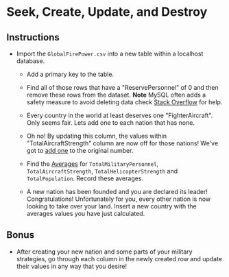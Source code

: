 # Seek, Create, Update, and Destroy

## Instructions

* Import the `GlobalFirePower.csv` into a new table within a localhost database.

  * Add a primary key to the table.

  * Find all of those rows that have a "ReservePersonnel" of 0 and then remove these rows from the dataset. **Note** MySQL often adds a safety measure to avoid deleting data check [Stack Overflow](https://stackoverflow.com/questions/11448068/mysql-error-code-1175-during-update-in-mysql-workbench) for help.

  * Every country in the world at least deserves one "FighterAircraft". Only seems fair. Lets add one to each nation that has none.

  * Oh no! By updating this column, the values within "TotalAircraftStrength" column are now off for those nations! We've got to [add one](https://stackoverflow.com/a/2680352) to the original number.

  * Find the [Averages](https://www.w3schools.com/sql/sql_count_avg_sum.asp) for `TotalMilitaryPersonnel`, `TotalAircraftStrength`, `TotalHelicopterStrength` and `TotalPopulation`. Record these averages.

  * A new nation has been founded and you are declared its leader! Congratulations! Unfortunately for you, every other nation is now looking to take over your land. Insert a new country with the averages values you have just calculated.

## Bonus

* After creating your new nation and some parts of your military strategies, go through each column in the newly created row and update their values in any way that you desire!
